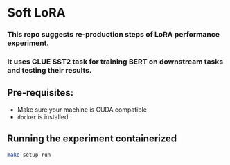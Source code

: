 # Soft LoRA
### This repo suggests re-production steps of LoRA performance experiment.
### It uses GLUE SST2 task for training BERT on downstream tasks and testing their results.

## Pre-requisites:
- Make sure your machine is CUDA compatible
- `docker` is installed

## Running the experiment containerized
```bash
make setup-run
```


